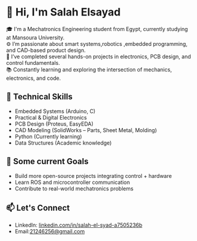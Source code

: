 # 👋 Hi, I'm Salah Elsayad

🎓 I'm a Mechatronics Engineering student from Egypt, currently studying at Mansoura University.  
⚙ I’m passionate about smart systems,robotics ,embedded programming, and CAD-based product design.    
🔌 I’ve completed several hands-on projects in electronics, PCB design, and control fundamentals.  
📚 Constantly learning and exploring the intersection of mechanics, electronics, and code.

## 🔧 Technical Skills
- Embedded Systems (Arduino, C)
- Practical & Digital Electronics
- PCB Design (Proteus, EasyEDA)
- CAD Modeling (SolidWorks – Parts, Sheet Metal, Molding)
- Python (Currently learning)
- Data Structures (Academic knowledge)

## 🚀 Some current Goals
- Build more open-source projects integrating control + hardware
- Learn ROS and microcontroller communication
- Contribute to real-world mechatronics problems

## 📫 Let's Connect
- LinkedIn: [linkedin.com/in/salah-el-syad-a7505236b](https://linkedin.com/in/salah-el-syad-a7505236b)
- Email:21246256@gmail.com 
